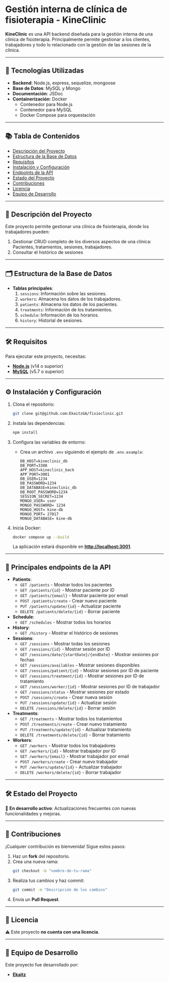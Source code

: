 
# Gestión interna de clínica de fisioterapia - **KineClinic**

**KineClinic** es una API backend diseñada para la gestión interna de una clínica de fisioterapia. Principalmente permite gestionar a los clientes, trabajadores y todo lo relacionado con la gestión de las sesiones de la clínica.

---

## 🚀 Tecnologías Utilizadas

- **Backend**: Node.js, express, sequelize, mongoose
- **Base de Datos**: MySQL y Mongo
- **Documentación**: JSDoc
- **Containerización**: Docker
  - Contenedor para Node.js
  - Contenedor para MySQL
  - Docker Compose para orquestación

---

## 📚 Tabla de Contenidos

- [Descripción del Proyecto](#-descripción-del-proyecto)
- [Estructura de la Base de Datos](#-estructura-de-la-base-de-datos)
- [Requisitos](#-requisitos)
- [Instalación y Configuración](#-instalación-y-configuración)
- [Endpoints de la API](#-endpoints-de-la-api)
- [Estado del Proyecto](#-estado-del-proyecto)
- [Contribuciones](#-contribuciones)
- [Licencia](#-licencia)
- [Equipo de Desarrollo](#-equipo-de-desarrollo)

---

## 🛒 Descripción del Proyecto

Este proyecto permite gestionar una clínica de fisioterapia, donde los trabajadores pueden:

1. Gestionar CRUD completo de los diversos aspectos de una clínica: Pacientes, tratamientos, sesiones, trabajadores.
2. Consultar el histórico de sesiones

---

## 🗂️ Estructura de la Base de Datos

- **Tablas principales**:
  1. `sessions`: Información sobre las sesiones.
  2. `workers`: Almacena los datos de los trabajadores.
  3. `patients`: Almacena los datos de los pacientes.
  4. `treatments`: Información de los tratamientos.
  5. `schedule`: Información de los horarios.
  6. `history`: Historial de sesiones.

---

## 🛠️ Requisitos

Para ejecutar este proyecto, necesitas:

- **[Node.js](https://nodejs.org/)** (v14 o superior)
- **[MySQL](https://www.mysql.com/)** (v5.7 o superior)

---

## ⚙️ Instalación y Configuración

1. Clona el repositorio:
   ```bash
   git clone git@github.com:EkaitzGA/fisioclinic.git
   ```

2. Instala las dependencias:
   ```bash
   npm install
   ```

3. Configura las variables de entorno:
   - Crea un archivo `.env` siguiendo el ejemplo de `.env.example`:

     ```env
     DB_HOST=kineclinic_db
     DB_PORT=3308
     APP_HOST=kineclinic_back
     APP_PORT=3001
     DB_USER=1234
     DB_PASSWORD=1234
     DB_DATABASE=kineclinic_db
     DB_ROOT_PASSWORD=1234
     SESSION_SECRET=1234
     MONGO_USER= user
     MONGO_PASSWORD= 1234
     MONGO_HOST= kine-db
     MONGO_PORT= 27017
     MONGO_DATABASE= kine-db
     ```

4. Inicia Docker:
   ```bash
   docker compose up --build
   ```


   La aplicación estará disponible en **[http://localhost:3001](http://localhost:3001)**.
---

## 📡 Principales endpoints de la API

- **Patients**: 
  - `GET /patients` - Mostrar todos los pacientes
  - `GET /patients/{id}` - Mostrar paciente por ID
  - `GET /patients/{email}` - Mostrar paciente por email
  - `POST /patients/create` - Crear nuevo paciente
  - `PUT /patients/update/{id}` - Actualizar paciente
  - `DELETE /patients/delete/{id}` - Borrar paciente
- **Schedule**: 
  - `GET /schedules` - Mostrar todos los horarios
- **History**: 
  - `GET /history` - Mostrar el histórico de sesiones
- **Sessions**: 
  - `GET /sessions` - Mostrar todas los sesiones
  - `GET /sessions/{id}` - Mostrar sesión por ID
  - `GET /sessions/date/{startDate}/{endDate}` - Mostrar sesiones por fechas
  - `GET /sessions/availables` - Mostrar sesiones disponibles
  - `GET /sessions/patient/{id}` - Mostrar sesiones por ID de paciente
  - `GET /sessions/treatment/{id}` - Mostrar sesiones por ID de tratamiento
  - `GET /sessions/worker/{id}` - Mostrar sesiones por ID de trabajador
  - `GET /sessions/status` - Mostrar sesiones por estado
  - `POST /sessions/create` - Crear nueva sesión
  - `PUT /sessions/update/{id}` - Actualizar sesión
  - `DELETE /sessions/delete/{id}` - Borrar sesión
- **Treatments**: 
  - `GET /treatments` - Mostrar todos los tratamientos
  - `POST /treatments/create` - Crear nuevo tratamiento
  - `PUT /treatments/update/{id}` - Actualizar tratamiento
  - `DELETE /treatments/delete/{id}` - Borrar tratamiento
- **Workers**: 
  - `GET /workers` - Mostrar todos los trabajadores
  - `GET /workers/{id}` - Mostrar trabajador por ID
  - `GET /workers/{email}` - Mostrar trabajador por email
  - `POST /workers/create` - Crear nuevo trabajador
  - `PUT /workers/update/{id}` - Actualizar trabajador
  - `DELETE /workers/delete/{id}` - Borrar trabajador

---


## 🛠️ Estado del Proyecto

🚧 **En desarrollo activo**: Actualizaciones frecuentes con nuevas funcionalidades y mejoras.

---

## 🤝 Contribuciones

¡Cualquier contribución es bienvenida! Sigue estos pasos:

1. Haz un **fork** del repositorio.
2. Crea una nueva rama:
   ```bash
   git checkout -b "nombre-de-tu-rama"
   ```
3. Realiza tus cambios y haz commit:
   ```bash
   git commit -m "Descripción de los cambios"
   ```
4. Envía un **Pull Request**.

---

## 📜 Licencia

⚠️ Este proyecto **no cuenta con una licencia**.

---

## 👥 Equipo de Desarrollo

Este proyecto fue desarrollado por:

- **[Ekaitz](https://github.com/EkaitzGA)**
